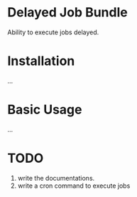 Delayed Job Bundle
===========================
Ability to execute jobs delayed.

Installation
============
...

Basic Usage
===========
...

TODO
====
1. write the documentations.
2. write a cron command to execute jobs